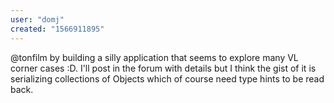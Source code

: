 ```yaml
---
user: "domj"
created: "1566911895"
---
```


@tonfilm by building a silly application that seems to explore many VL corner cases :D. I'll post in the forum with details but I think the gist of it is serializing collections of Objects which of course need type hints to be read back.
